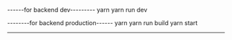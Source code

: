 
------for backend dev---------
yarn
yarn run dev

--------for backend production------
yarn
yarn run build
yarn start

---
